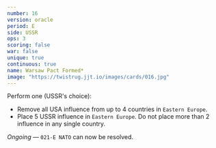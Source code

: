 ```yaml
---
number: 16
version: oracle
period: E
side: USSR
ops: 3
scoring: false
war: false
unique: true
continuous: true
name: Warsaw Pact Formed*
image: "https://twistrug.jjt.io/images/cards/016.jpg"
---
```

Perform one (USSR's choice):
* Remove all USA influence from up to 4 countries in `Eastern Europe`.
* Place 5 USSR influence in `Eastern Europe`. Do not place more than 2 influence in any single country.

*Ongoing* — `021-E NATO` can now be resolved.
